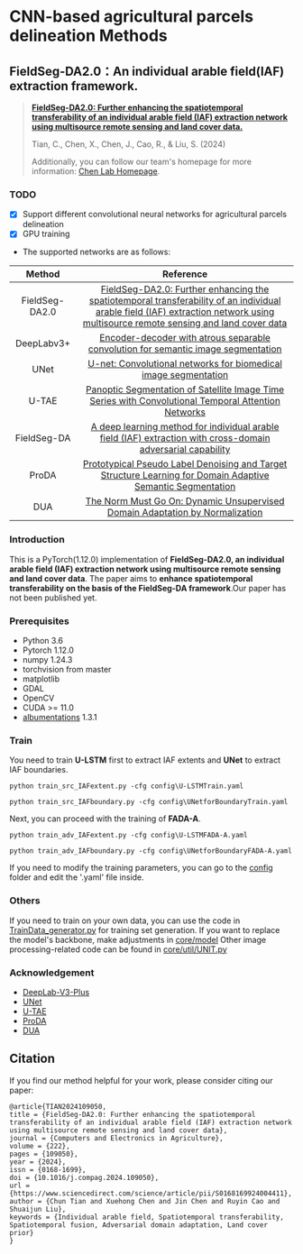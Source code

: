 # CNN-based agricultural parcels delineation Methods

## FieldSeg-DA2.0：An individual arable field(IAF) extraction framework.
> [**FieldSeg-DA2.0: Further enhancing the spatiotemporal transferability of an individual arable field (IAF) extraction network using multisource remote sensing and land cover data.**](https://www.sciencedirect.com/science/article/pii/S0168169924004411)
> 
> Tian, C., Chen, X., Chen, J., Cao, R., & Liu, S. (2024)
> 
> Additionally, you can follow our team's homepage for more information: [Chen Lab Homepage](http://www.chen-lab.club/).
### TODO
- [x] Support different convolutional neural networks for agricultural parcels delineation
- [x] GPU training

* The supported networks are as follows:

|Method|Reference|
|:-:|:-:|
|FieldSeg-DA2.0|[FieldSeg-DA2.0: Further enhancing the spatiotemporal transferability of an individual arable field (IAF) extraction network using multisource remote sensing and land cover data](https://www.sciencedirect.com/science/article/abs/pii/S0168169924004411?fr=RR-2&ref=pdf_download&rr=88605234e8708485)|
|DeepLabv3+|[Encoder-decoder with atrous separable convolution for semantic image segmentation](https://arxiv.org/abs/1802.02611)|
|UNet|[U-net: Convolutional networks for biomedical image segmentation](https://link.springer.com/chapter/10.1007/978-3-319-24574-4_28)|
|U-TAE|[Panoptic Segmentation of Satellite Image Time Series with Convolutional Temporal Attention Networks](https://openaccess.thecvf.com/content/ICCV2021/html/Garnot_Panoptic_Segmentation_of_Satellite_Image_Time_Series_With_Convolutional_Temporal_ICCV_2021_paper.html)|
|FieldSeg-DA|[A deep learning method for individual arable field (IAF) extraction with cross-domain adversarial capability](https://www.sciencedirect.com/science/article/pii/S0168169922007815)|
|ProDA|[Prototypical Pseudo Label Denoising and Target Structure Learning for Domain Adaptive Semantic Segmentation](https://arxiv.org/abs/2101.10979)
|DUA|[The Norm Must Go On: Dynamic Unsupervised Domain Adaptation by Normalization](https://ieeexplore.ieee.org/document/9879821)


### Introduction
This is a PyTorch(1.12.0) implementation of **FieldSeg-DA2.0, an individual arable field (IAF) extraction network using multisource remote sensing and land cover data**. The paper aims to **enhance spatiotemporal transferability on the basis of the FieldSeg-DA framework**.Our paper has not been published yet.


### Prerequisites
- Python 3.6
- Pytorch 1.12.0
- numpy 1.24.3
- torchvision from master
- matplotlib
- GDAL
- OpenCV
- CUDA >= 11.0
- [albumentations](https://pypi.org/project/albumentations/)  1.3.1
### Train
You need to train **U-LSTM** first to extract IAF extents and **UNet** to extract IAF boundaries.
```
python train_src_IAFextent.py -cfg config\U-LSTMTrain.yaml
```
```
python train_src_IAFboundary.py -cfg config\UNetforBoundaryTrain.yaml
```
Next, you can proceed with the training of **FADA-A**.

```
python train_adv_IAFextent.py -cfg config\U-LSTMFADA-A.yaml
```
```
python train_adv_IAFboundary.py -cfg config\UNetforBoundaryFADA-A.yaml
```
If you need to modify the training parameters, you can go to the [config](https://github.com/ChunTianBNU/FieldSeg-DA2.0/tree/master/config) folder and edit the '.yaml' file inside.

### Others
If you need to train on your own data, you can use the code in [TrainData_generator.py](https://github.com/ChunTianBNU/FieldSeg-DA2.0/blob/master/core/util/TrainData_generator.py) for training set generation. 
If you want to replace the model's backbone, make adjustments in [core/model](https://github.com/ChunTianBNU/FieldSeg-DA2.0/tree/master/core/model)
Other image processing-related code can be found in [core/util/UNIT.py](https://github.com/ChunTianBNU/FieldSeg-DA2.0/blob/master/core/util/UNIT.py)

### Acknowledgement
* [DeepLab-V3-Plus](https://github.com/jfzhang95/pytorch-deeplab-xception)
* [UNet](https://github.com/milesial/Pytorch-UNet)
* [U-TAE](https://github.com/VSainteuf/utae-paps)
* [ProDA](https://github.com/microsoft/ProDA?tab=readme-ov-file#paper)
* [DUA](https://github.com/jmiemirza/DUA)

## Citation

If you find our method helpful for your work, please consider citing our paper:

```
@article{TIAN2024109050,
title = {FieldSeg-DA2.0: Further enhancing the spatiotemporal transferability of an individual arable field (IAF) extraction network using multisource remote sensing and land cover data},
journal = {Computers and Electronics in Agriculture},
volume = {222},
pages = {109050},
year = {2024},
issn = {0168-1699},
doi = {10.1016/j.compag.2024.109050},
url = {https://www.sciencedirect.com/science/article/pii/S0168169924004411},
author = {Chun Tian and Xuehong Chen and Jin Chen and Ruyin Cao and Shuaijun Liu},
keywords = {Individual arable field, Spatiotemporal transferability, Spatiotemporal fusion, Adversarial domain adaptation, Land cover prior}
}
```

